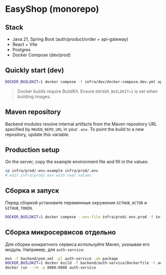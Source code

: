 # EasyShop (monorepo)

## Stack
- Java 21, Spring Boot (auth/product/order + api-gateway)
- React + Vite
- Postgres
- Docker Compose (dev/prod)

## Quickly start (dev)
```bash
DOCKER_BUILDKIT=1 docker compose -f infra/dev/docker-compose.dev.yml up --build
```

> Docker builds require BuildKit. Ensure `DOCKER_BUILDKIT=1` is set when building images.

## Maven repository

Backend modules resolve internal artifacts from the Maven repository URL
specified by `MAVEN_REPO_URL` in your `.env`. To point the build to a new
repository, update this variable.

## Production setup

On the server, copy the example environment file and fill in the values:

```bash
cp infra/prod/.env.example infra/prod/.env
# edit infra/prod/.env with real values
```

## Сборка и запуск

Перед сборкой установите переменные окружения `GITHUB_ACTOR` и `GITHUB_TOKEN`.

```bash
DOCKER_BUILDKIT=1 docker compose --env-file infra/prod/.env.prod -f infra/prod/docker-compose.prod.yml build
```

## Сборка микросервисов отдельно

Для сборки конкретного сервиса используйте Maven, указывая его модуль. Например, для `auth-service`:

```bash
mvn -f backend/pom.xml -pl auth-service -am package
DOCKER_BUILDKIT=1 docker build -f backend/auth-service/Dockerfile -t auth-service backend
docker run --rm -p 8080:8080 auth-service
```
